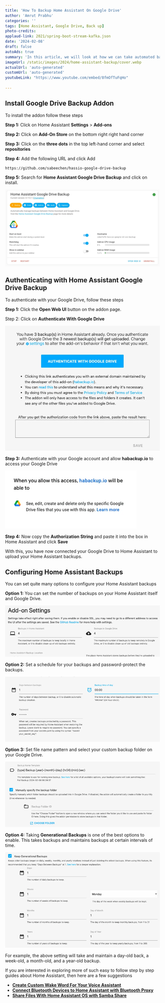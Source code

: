 ```yaml
---
title: 'How To Backup Home Assistant On Google Drive'
author: 'Amrut Prabhu'
categories: ''
tags: [Home Assistant, Google Drive, Back up]
photo-credits:
applaud-link: 2021/spring-boot-stream-kafka.json
date: '2024-02-08'
draft: false
autoAds: true
summary: 'In this article, we will look at how we can take automated backups of Home Assistant on Google Drive.'
imageUrl: /static/images/2024/home-assistant-backup/cover.webp
actualUrl: 'auto-generated'
customUrl: 'auto-generated'
youtubeLink: "https://www.youtube.com/embed/8fmOfTuFqHo"

---
```

<TOCInline toc={props.toc} asDisclosure />  

## Install Google Drive Backup Addon

To install the addon follow these steps

**Step 1:** Click on Home Assistant **Settings** > **Add-ons**

**Step 2:** Click on **Add-On Store** on the bottom right right hand corner

**Step 3:** Click on the **three dots** in the top left-hand corner and select **repositories**

**Step 4:** Add the following URL and click Add
```shell
https://github.com/sabeechen/hassio-google-drive-backup
```
**Step 5:** Search for **Home Assistant Google Drive Backup** and click on install.

![01-google-drive-addon](/static/images/2024/home-assistant-backup/01-google-drive-addon.webp)

## Authenticating with **Home Assistant Google Drive Backup**

To authenticate with your Google Drive, follow these steps

**Step 1:** Click the **Open Web UI** button on the addon page.

Step 2: Click on **Authenticate With Google Drive**

![02-authentication](/static/images/2024/home-assistant-backup/02-authentication.webp)

**Step 3:** Authenticate with your Google account and allow **habackup.io** to access your Google Drive

![03-habackup.io](/static/images/2024/home-assistant-backup/03-habackup.io.webp)

**Step 4:** Now copy the **Authorization String** and paste it into the box in Home Assistant and click **Save**

With this, you have now connected your Google Drive to Home Assistant to upload your Home Assistant backups.

## Configuring Home Assistant Backups

You can set quite many options to configure your Home Assistant backups

**Option 1:** You can set the number of backups on your Home Assistant itself and Google Drive.

![04-backup-options-1](/static/images/2024/home-assistant-backup/04-backup-options-1.webp)

**Option 2:** Set a schedule for your backups and password-protect the backups.

![05-backup-schedule](/static/images/2024/home-assistant-backup/05-backup-schedule.webp)

**Option 3:** Set file name pattern and select your custom backup folder on your Google Drive.

![06-backup-custom-folder](/static/images/2024/home-assistant-backup/06-backup-custom-folder.webp)

**Option 4:** Taking **Generational Backups** is one of the best options to enable. This takes backups and maintains backups at certain intervals of time.

![07-generational-backup](/static/images/2024/home-assistant-backup/07-generational-backup.webp)

For example, the above setting will take and maintain a day-old back, a week-old, a month-old, and a year-old backup.

If you are interested in exploring more of such easy to follow step by step guides about Home Assistant, then here are a few suggestions

-   [**Create Custom Wake Word For Your Voice Assistant**](https://smarthomecircle.com/custom-wake-word-for-voice-assistant-with-home-assistant)
-   [**Connect Bluetooth Devices to Home Assistant with Bluetooth Proxy**](https://smarthomecircle.com/connect-bluetooth-devices-to-home-assistant-with-bluetooth-proxy)
-   [**Share Files With Home Assistant OS with Samba Share**](https://smarthomecircle.com/easily-share-files-with-home-assistant-using-samba-share)